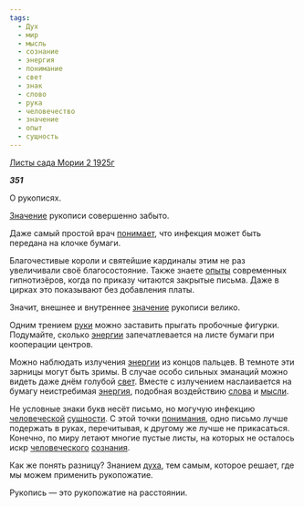 ```yaml
---
tags:
  - Дух
  - мир
  - мысль
  - сознание
  - энергия
  - понимание
  - свет
  - знак
  - слово
  - рука
  - человечество
  - значение
  - опыт
  - сущность
---
```

[Листы сада Мории 2 1925г](https://127.0.0.1:4002/agni/1925)

___351___

О рукописях.   

[Значение](../../../tags/#[значение](../../../tags/#значение)) рукописи совершенно забыто.   

Даже самый простой врач [понимает](../../../tags/#понимание), что инфекция может быть передана на клочке бумаги.   

Благочестивые короли и святейшие кардиналы этим не раз увеличивали своё благосостояние. Также знаете [опыты](../../../tags/#опыт) современных гипнотизёров, когда по приказу читаются закрытые письма. Даже в цирках это показывают без добавления платы.   

Значит, внешнее и внутреннее [значение](../../../tags/#значение) рукописи велико.   

Одним трением [руки](../../../tags/#[рука](../../../tags/#рука)) можно заставить прыгать пробочные фигурки. Подумайте, сколько [энергии](../../../tags/#[энергия](../../../tags/#энергия)) запечатлевается на листе бумаги при кооперации центров.   

Можно наблюдать излучения [энергии](../../../tags/#[энергия](../../../tags/#энергия)) из концов пальцев. В темноте эти зарницы могут быть зримы. В случае особо сильных эманаций можно видеть даже днём голубой [свет](../../../tags/#свет). Вместе с излучением наслаивается на бумагу неистребимая [энергия](../../../tags/#энергия), подобная воздействию [слова](../../../tags/#слово) и [мысли](../../../tags/#мысль).   

Не условные знаки букв несёт письмо, но могучую инфекцию [человеческой](../../../tags/#человечество) [сущности](../../../tags/#сущность). С этой точки [понимания](../../../tags/#понимание), одно письмо лучше подержать в руках, перечитывая, к другому же лучше не прикасаться. Конечно, по миру летают многие пустые листы, на которых не осталось искр [человеческого](../../../tags/#человечество) [сознания](../../../tags/#сознание).   

Как же понять разницу? Знанием [духа](../../../tags/#Дух), тем самым, которое решает, где мы можем применить рукопожатие.   

Рукопись — это рукопожатие на расстоянии.   

